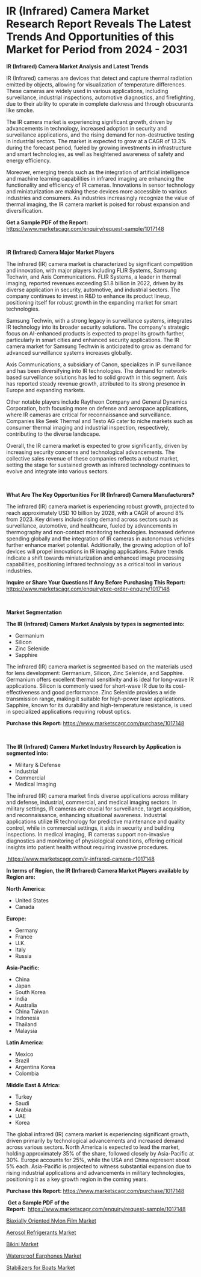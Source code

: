<p><h1>IR (Infrared) Camera Market Research Report Reveals The Latest Trends And Opportunities of this Market for Period from 2024 - 2031</h1></p><p><strong>IR (Infrared) Camera Market Analysis and Latest Trends</strong></p>
<p><p>IR (Infrared) cameras are devices that detect and capture thermal radiation emitted by objects, allowing for visualization of temperature differences. These cameras are widely used in various applications, including surveillance, industrial inspections, automotive diagnostics, and firefighting, due to their ability to operate in complete darkness and through obscurants like smoke.</p><p>The IR camera market is experiencing significant growth, driven by advancements in technology, increased adoption in security and surveillance applications, and the rising demand for non-destructive testing in industrial sectors. The market is expected to grow at a CAGR of 13.3% during the forecast period, fueled by growing investments in infrastructure and smart technologies, as well as heightened awareness of safety and energy efficiency.</p><p>Moreover, emerging trends such as the integration of artificial intelligence and machine learning capabilities in infrared imaging are enhancing the functionality and efficiency of IR cameras. Innovations in sensor technology and miniaturization are making these devices more accessible to various industries and consumers. As industries increasingly recognize the value of thermal imaging, the IR camera market is poised for robust expansion and diversification.</p></p>
<p><strong>Get a Sample PDF of the Report:&nbsp;</strong> <a href="https://www.marketscagr.com/enquiry/request-sample/1017148">https://www.marketscagr.com/enquiry/request-sample/1017148</a></p>
<p>&nbsp;</p>
<p><strong>IR (Infrared) Camera Major Market Players</strong></p>
<p><p>The infrared (IR) camera market is characterized by significant competition and innovation, with major players including FLIR Systems, Samsung Techwin, and Axis Communications. FLIR Systems, a leader in thermal imaging, reported revenues exceeding $1.8 billion in 2022, driven by its diverse application in security, automotive, and industrial sectors. The company continues to invest in R&D to enhance its product lineup, positioning itself for robust growth in the expanding market for smart technologies.</p><p>Samsung Techwin, with a strong legacy in surveillance systems, integrates IR technology into its broader security solutions. The company's strategic focus on AI-enhanced products is expected to propel its growth further, particularly in smart cities and enhanced security applications. The IR camera market for Samsung Techwin is anticipated to grow as demand for advanced surveillance systems increases globally.</p><p>Axis Communications, a subsidiary of Canon, specializes in IP surveillance and has been diversifying into IR technologies. The demand for network-based surveillance solutions has led to solid growth in this segment. Axis has reported steady revenue growth, attributed to its strong presence in Europe and expanding markets.</p><p>Other notable players include Raytheon Company and General Dynamics Corporation, both focusing more on defense and aerospace applications, where IR cameras are critical for reconnaissance and surveillance. Companies like Seek Thermal and Testo AG cater to niche markets such as consumer thermal imaging and industrial inspection, respectively, contributing to the diverse landscape.</p><p>Overall, the IR camera market is expected to grow significantly, driven by increasing security concerns and technological advancements. The collective sales revenue of these companies reflects a robust market, setting the stage for sustained growth as infrared technology continues to evolve and integrate into various sectors.</p></p>
<p>&nbsp;</p>
<p><strong>What Are The Key Opportunities For IR (Infrared) Camera Manufacturers?</strong></p>
<p><p>The infrared (IR) camera market is experiencing robust growth, projected to reach approximately USD 10 billion by 2028, with a CAGR of around 8% from 2023. Key drivers include rising demand across sectors such as surveillance, automotive, and healthcare, fueled by advancements in thermography and non-contact monitoring technologies. Increased defense spending globally and the integration of IR cameras in autonomous vehicles further enhance market potential. Additionally, the growing adoption of IoT devices will propel innovations in IR imaging applications. Future trends indicate a shift towards miniaturization and enhanced image processing capabilities, positioning infrared technology as a critical tool in various industries.</p></p>
<p><strong>Inquire or Share Your Questions If Any Before Purchasing This Report:</strong> <a href="https://www.marketscagr.com/enquiry/pre-order-enquiry/1017148">https://www.marketscagr.com/enquiry/pre-order-enquiry/1017148</a></p>
<p>&nbsp;</p>
<p><strong>Market Segmentation</strong></p>
<p><strong>The IR (Infrared) Camera Market Analysis by types is segmented into:</strong></p>
<p><ul><li>Germanium</li><li>Silicon</li><li>Zinc Selenide</li><li>Sapphire</li></ul></p>
<p><p>The infrared (IR) camera market is segmented based on the materials used for lens development: Germanium, Silicon, Zinc Selenide, and Sapphire. Germanium offers excellent thermal sensitivity and is ideal for long-wave IR applications. Silicon is commonly used for short-wave IR due to its cost-effectiveness and good performance. Zinc Selenide provides a wide transmission range, making it suitable for high-power laser applications. Sapphire, known for its durability and high-temperature resistance, is used in specialized applications requiring robust optics.</p></p>
<p><strong>Purchase this Report:&nbsp;</strong><a href="https://www.marketscagr.com/purchase/1017148">https://www.marketscagr.com/purchase/1017148</a></p>
<p>&nbsp;</p>
<p><strong>The IR (Infrared) Camera Market Industry Research by Application is segmented into:</strong></p>
<p><ul><li>Military & Defense</li><li>Industrial</li><li>Commercial</li><li>Medical Imaging</li></ul></p>
<p><p>The infrared (IR) camera market finds diverse applications across military and defense, industrial, commercial, and medical imaging sectors. In military settings, IR cameras are crucial for surveillance, target acquisition, and reconnaissance, enhancing situational awareness. Industrial applications utilize IR technology for predictive maintenance and quality control, while in commercial settings, it aids in security and building inspections. In medical imaging, IR cameras support non-invasive diagnostics and monitoring of physiological conditions, offering critical insights into patient health without requiring invasive procedures.</p></p>
<p><a href="https://www.marketscagr.com/ir-infrared-camera-r1017148">&nbsp;https://www.marketscagr.com/ir-infrared-camera-r1017148</a></p>
<p><strong>In terms of Region, the IR (Infrared) Camera Market Players available by Region are:</strong></p>
<p>
    <p> <strong> North America: </strong>
        <ul>
            <li>United States</li>
            <li>Canada</li>
        </ul>
        </p> 
    <p> <strong> Europe: </strong>
        <ul>
            <li>Germany</li>
            <li>France</li>
            <li>U.K.</li>
            <li>Italy</li>
            <li>Russia</li>
        </ul>
        </p> 
    <p> <strong> Asia-Pacific: </strong>
        <ul>
            <li>China</li>
            <li>Japan</li>
            <li>South Korea</li>
            <li>India</li>
            <li>Australia</li>
            <li>China Taiwan</li>
            <li>Indonesia</li>
            <li>Thailand</li>
            <li>Malaysia</li>
        </ul>
        </p> 
    <p> <strong> Latin America: </strong>
        <ul>
            <li>Mexico</li>
            <li>Brazil</li>
            <li>Argentina Korea</li>
            <li>Colombia</li>
        </ul>
        </p> 
    <p> <strong> Middle East & Africa: </strong>
        <ul>
            <li>Turkey</li>
            <li>Saudi</li>
            <li>Arabia</li>
            <li>UAE</li>
            <li>Korea</li>
        </ul>
    </p>
    </p>
<p><p>The global infrared (IR) camera market is experiencing significant growth, driven primarily by technological advancements and increased demand across various sectors. North America is expected to lead the market, holding approximately 35% of the share, followed closely by Asia-Pacific at 30%. Europe accounts for 25%, while the USA and China represent about 5% each. Asia-Pacific is projected to witness substantial expansion due to rising industrial applications and advancements in military technologies, positioning it as a key growth region in the coming years.</p></p>
<p><strong>Purchase this Report: </strong><a href="https://www.marketscagr.com/purchase/1017148">https://www.marketscagr.com/purchase/1017148</a></p>
<p>&nbsp;<strong>Get a Sample PDF of the Report:&nbsp;&nbsp;</strong><a href="https://www.marketscagr.com/enquiry/request-sample/1017148">https://www.marketscagr.com/enquiry/request-sample/1017148</a></p>
<p><strong></strong></p>
<p><p><a href="https://issuu.com/reportprime-2/docs/biaxially-oriented-nylon-film-marke_9fc3b0d11f623c">Biaxially Oriented Nylon Film Market</a></p><p><a href="https://issuu.com/reportprime-2/docs/aerosol-refrigerants-market-size-20_30999a25278551">Aerosol Refrigerants Market</a></p><p><a href="https://medium.com/@haangelat162/the-bikini-market-has-grown-significantly-as-a-result-of-several-important-causes-52fd3201c709">Bikini Market</a></p><p><a href="https://medium.com/@cristinaschiller2022/the-waterproof-earphones-market-research-report-provides-an-in-depth-and-up-to-date-analysis-of-43e756f5ee31">Waterproof Earphones Market</a></p><p><a href="https://www.linkedin.com/pulse/what-factors-influence-stabilizers-boats-market-coming-years-6wwze?trackingId=G%2FvuIJIbRtGen6NALc7GDg%3D%3D">Stabilizers for Boats Market</a></p></p>